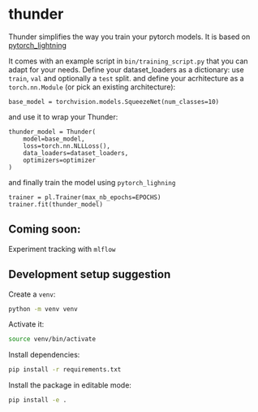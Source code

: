# thunder

Thunder simplifies the way you train your pytorch models.
It is based on [pytorch_lightning](https://github.com/williamFalcon/pytorch-lightning)

It comes with an example script in `bin/training_script.py` that you can adapt for your needs.
Define your dataset_loaders as a dictionary: use `train`, `val` and optionally a `test` split.
and define your acrhitecture as a `torch.nn.Module` (or pick an existing architecture):
```
base_model = torchvision.models.SqueezeNet(num_classes=10)
```
and use it to wrap your Thunder:
```
thunder_model = Thunder(
    model=base_model,
    loss=torch.nn.NLLLoss(),
    data_loaders=dataset_loaders,
    optimizers=optimizer
)
```
and finally train the model using `pytorch_lighning`
```
trainer = pl.Trainer(max_nb_epochs=EPOCHS)
trainer.fit(thunder_model)
```

## Coming soon:
Experiment tracking with `mlflow`

## Development setup suggestion

Create a `venv`:

```sh
python -m venv venv
```

Activate it:

```sh
source venv/bin/activate
```

Install dependencies:

```sh
pip install -r requirements.txt
```

Install the package in editable mode:

```sh
pip install -e .
```
